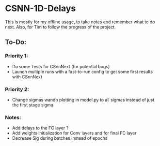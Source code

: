 # CSNN-1D-Delays

This is mostly for my offline usage, to take notes and remember what to do next. Also, for Tim to follow the progress of the project.

## To-Do: 

### Priority 1:

- Do some Tests for CSnnNext (for potential bugs)
- Launch multiple runs with a fast-to-run config to get some first results with CSnnNext

### Priority 2: 

- Change sigmas wandb plotting in model.py to all sigmas instead of just the first stage sigma 


### Notes:
- Add delays to the FC layer  ?
- Add weights initialization for Conv layers and for final FC layer
- Decrease Sig during batches instead of epochs
